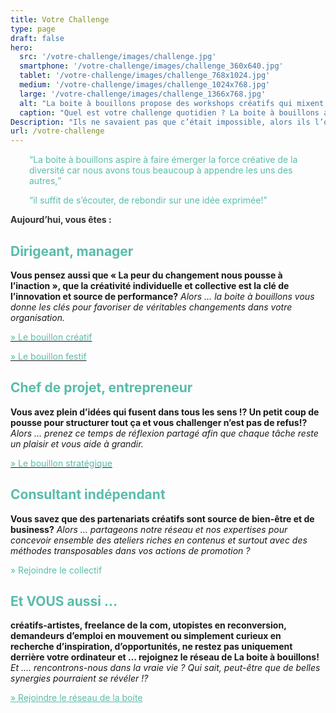 ```yaml
---
title: Votre Challenge
type: page
draft: false
hero:
  src: '/votre-challenge/images/challenge.jpg'
  smartphone: '/votre-challenge/images/challenge_360x640.jpg'
  tablet: '/votre-challenge/images/challenge_768x1024.jpg'
  medium: '/votre-challenge/images/challenge_1024x768.jpg'
  large: '/votre-challenge/images/challenge_1366x768.jpg'
  alt: "La boite à bouillons propose des workshops créatifs qui mixent contenus et intelligence collective"
  caption: "Quel est votre challenge quotidien ? La boite à bouillons associe l'intelligence collective pour le réaliser."
Description: "Ils ne savaient pas que c’était impossible, alors ils l’ont fait – Mark Twain"
url: /votre-challenge
---
```

<p style="padding-left: 30px;">
    <span style="color: #59bcab;"><q>La boite à bouillons aspire à faire émerger la force créative de la diversité car
            nous avons tous beaucoup à appendre les uns des autres,</q></span>
</p>

<p style="padding-left: 30px;">
    <span style="color: #59bcab;"><q>il suffit de s&rsquo;écouter, de rebondir sur une idée exprimée!</q></span>
</p>

<span style="color: #333333;"><strong>Aujourd&rsquo;hui, vous êtes :</strong></span>

## <span style="color: #59bcab;">Dirigeant, manager</span>

**Vous pensez aussi que « La peur du changement nous pousse à l&rsquo;inaction », que la créativité individuelle et
collective est la clé de l&rsquo;innovation et source de performance?** _Alors … la boite à bouillons vous donne les
clés pour favoriser de véritables changements dans votre organisation._

[<span style="color: #59bcab;">» Le bouillon créatif</span>](https://www.laboiteabouillons.fr/bouillon-creatif/)

[<span style="color: #59bcab;">» Le bouillon festif</span>](https://www.laboiteabouillons.fr/bouillon-festif/)

## <span style="color: #59bcab;">Chef de projet, entrepreneur</span>

**Vous avez plein d&rsquo;idées qui fusent dans tous les sens !? Un petit coup de pousse pour structurer tout ça et vous
challenger n&rsquo;est pas de refus!?** _Alors … prenez ce temps de réflexion partagé afin que chaque tâche reste un
plaisir et vous aide à grandir._

[<span style="color: #59bcab;">» Le bouillon stratégique</span>](https://www.laboiteabouillons.fr/bouillon-strategique/)

## <span style="color: #59bcab;">Consultant indépendant</span>

**Vous savez que des partenariats créatifs sont source de bien-être et de business?** _Alors … partageons notre réseau
et nos expertises pour concevoir ensemble des ateliers riches en contenus et surtout avec des méthodes transposables
dans vos actions de promotion ?_

<span style="color: #59bcab;">» Rejoindre le collectif </span>

## <span style="color: #59bcab;">Et VOUS aussi &#8230;</span>

**créatifs-artistes, freelance de la com, utopistes en reconversion, demandeurs d&#8217;emploi en mouvement ou
simplement curieux en recherche d&rsquo;inspiration, d&rsquo;opportunités, ne restez pas uniquement derrière votre
ordinateur et … rejoignez le réseau de La boite à bouillons!** _Et …. rencontrons-nous dans la vraie vie ? Qui sait,
peut-être que de belles synergies pourraient se révéler !?_

<span style="color: #59bcab;"><a style="color: #59bcab;" href="https://www.laboiteabouillons.fr/le-reseau/">» Rejoindre
        le réseau de la boite</a></span>
